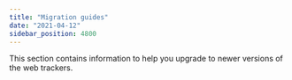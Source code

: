 ```yaml
---
title: "Migration guides"
date: "2021-04-12"
sidebar_position: 4800
---
```


This section contains information to help you upgrade to newer versions of the web trackers.
